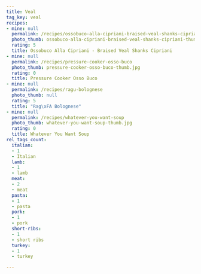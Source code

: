 ```yaml
---
title: Veal
tag_key: veal
recipes:
- mine: null
  permalink: /recipes/ossobuco-alla-cipriani-braised-veal-shanks-cipriani
  photo_thumb: ossobuco-alla-cipriani-braised-veal-shanks-cipriani-thumb.jpg
  rating: 5
  title: Ossobuco Alla Cipriani - Braised Veal Shanks Cipriani
- mine: null
  permalink: /recipes/pressure-cooker-osso-buco
  photo_thumb: pressure-cooker-osso-buco-thumb.jpg
  rating: 0
  title: Pressure Cooker Osso Buco
- mine: null
  permalink: /recipes/ragu-bolognese
  photo_thumb: null
  rating: 5
  title: "Rag\xFA Bolognese"
- mine: null
  permalink: /recipes/whatever-you-want-soup
  photo_thumb: whatever-you-want-soup-thumb.jpg
  rating: 0
  title: Whatever You Want Soup
rel_tags_count:
  italian:
  - 1
  - Italian
  lamb:
  - 1
  - lamb
  meat:
  - 2
  - meat
  pasta:
  - 1
  - pasta
  pork:
  - 1
  - pork
  short-ribs:
  - 1
  - short ribs
  turkey:
  - 1
  - turkey

---
```

